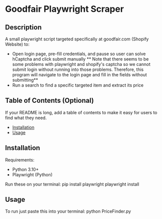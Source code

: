 # Goodfair Playwright Scraper

## Description

A small playwright script targeted specifically at goodfair.com (Shopify Website) to:

- Open login page, pre-fill credentials, and pause so user can solve hCaptcha and click submit manually
    ** Note that there seems to be some problems with playwright and shopify's captcha so we cannot submit login without running into those problems. Therefore, this program will navigate to the login page and fill in the fields without submitting**
- Run a search to find a specific targeted item and extract its price

## Table of Contents (Optional)

If your README is long, add a table of contents to make it easy for users to find what they need.

- [Installation](#installation)
- [Usage](#usage)

## Installation

Requirements:
- Python 3.10+
- Playwright (Python)

Run these on your terminal:
pip install playwright
playwright install

## Usage

To run just paste this into your terminal:
python PriceFinder.py
